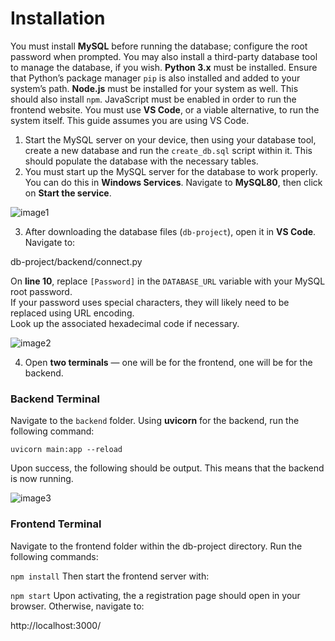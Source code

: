 # Installation

You must install **MySQL** before running the database; configure the root password when prompted. You may also install a third-party database tool to manage the database, if you wish. 
**Python 3.x** must be installed. Ensure that Python’s package manager `pip` is also installed and added to your system’s path. **Node.js** must be installed for your system as well. This should also install `npm`. JavaScript must be enabled in order to run the frontend website. You must use **VS Code**, or a viable alternative, to run the system itself. This guide assumes you are using VS Code.

1. Start the MySQL server on your device, then using your database tool, create a new database and run the `create_db.sql` script within it. This should populate the database with the necessary tables.
2. You must start up the MySQL server for the database to work properly. You can do this in **Windows Services**. Navigate to **MySQL80**, then click on **Start the service**.

![image1]()

3. After downloading the database files (`db-project`), open it in **VS Code**. Navigate to:

db-project/backend/connect.py

On **line 10**, replace `[Password]` in the `DATABASE_URL` variable with your MySQL root password.  
If your password uses special characters, they will likely need to be replaced using URL encoding.  
Look up the associated hexadecimal code if necessary.

![image2]()

4. Open **two terminals** — one will be for the frontend, one will be for the backend.

### Backend Terminal

Navigate to the `backend` folder. Using **uvicorn** for the backend, run the following command:

`uvicorn main:app --reload`

Upon success, the following should be output. This means that the backend is now running.

![image3]()

### Frontend Terminal
Navigate to the frontend folder within the db-project directory. Run the following commands:

`npm install`
Then start the frontend server with:

`npm start`
Upon activating, the a registration page should open in your browser. Otherwise, navigate to:

http://localhost:3000/
